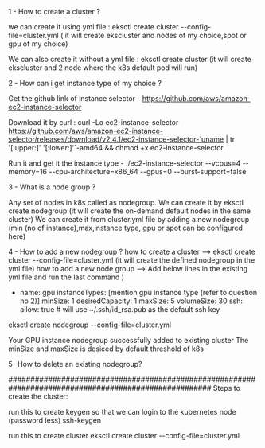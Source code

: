 1 - How to create a cluster ? 

we can create it using yml file : eksctl create cluster --config-file=cluster.yml ( it will create ekscluster and nodes of my choice,spot or gpu of my choice)

We can also create it without a yml file : eksctl create cluster (it will create ekscluster and 2 node where the k8s default pod will run)

2 - How can i get instance type of my choice ?

Get the github link of instance selector - https://github.com/aws/amazon-ec2-instance-selector

Download it by curl :
curl -Lo ec2-instance-selector https://github.com/aws/amazon-ec2-instance-selector/releases/download/v2.4.1/ec2-instance-selector-`uname | tr '[:upper:]' '[:lower:]'`-amd64 && chmod +x ec2-instance-selector

Run it and get it the instance type - 
./ec2-instance-selector --vcpus=4 --memory=16 --cpu-architecture=x86_64 --gpus=0 --burst-support=false

3 - What is a node group ?

Any set of nodes in k8s called as nodegroup.
We can create it by eksctl create nodegroup (it will create the on-demand default nodes in the same cluster)
We can create it from cluster.yml file by adding a new nodegroup
(min (no of instance),max,instance type, gpu or spot can be configured here)

4 - How to add a new nodegroup ?
	how to create a cluster --> eksctl create cluster --config-file=cluster.yml (it will create the defined nodegroup in the yml file)
	how to add a new node group --> Add below lines in the existing yml file and run the last command )
  - name: gpu
    instanceTypes: [mention gpu instance type (refer to question no 2)]
    minSize: 1
    desiredCapacity: 1
    maxSize: 5
    volumeSize: 30
    ssh:
      allow: true                                       # will use ~/.ssh/id_rsa.pub as the default ssh key
	
eksctl create nodegroup --config-file=cluster.yml

Your GPU instance nodegroup successfully added to existing cluster
The minSize and maxSize is desiced by default threshold of k8s

5- How to delete an existing nodegroup?




######################################################################################################
Steps to create the cluster:

run this to create keygen so that we can login to the kubernetes node (password less)
ssh-keygen 

run this to create cluster
eksctl create cluster --config-file=cluster.yml



